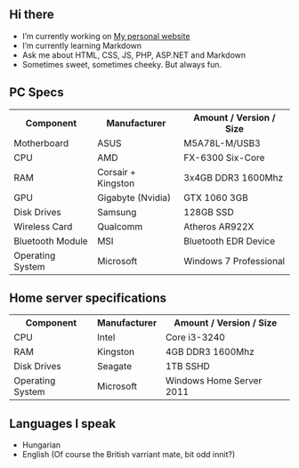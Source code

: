 ## Hi there

- I’m currently working on [My personal website](https://github.com/Szeccsa/szeccsa.github.io)
- I’m currently learning Markdown
- Ask me about HTML, CSS, JS, PHP, ASP.NET and Markdown
- Sometimes sweet, sometimes cheeky. But always fun.

## PC Specs

<table>
                        <tbody><tr>
                          <th>Component</th>
                          <th>Manufacturer</th>
                          <th>Amount / Version / Size</th>
                        </tr>
                        <tr>
                          <td>Motherboard</td>
                          <td>ASUS</td>
                          <td>M5A78L-M/USB3</td>
                        </tr>
                        <tr>
                          <td>CPU</td>
                          <td>AMD</td>
                          <td>FX-6300 Six-Core</td>
                        </tr>
                        <tr>
                            <td>RAM</td>
                            <td>Corsair + Kingston</td>
                            <td>3x4GB DDR3 1600Mhz</td>
                        </tr>
                        <tr>
                            <td>GPU</td>
                            <td>Gigabyte (Nvidia)</td>
                            <td>GTX 1060 3GB</td>
                        </tr>
                        <tr>
                            <td>Disk Drives</td>
                            <td>Samsung</td>
                            <td>128GB SSD</td>
                        </tr>
                        <tr>
                            <td>Wireless Card</td>
                            <td>Qualcomm</td>
                            <td>Atheros AR922X</td>
                        </tr>
                        <tr>
                            <td>Bluetooth Module</td>
                            <td>MSI</td>
                            <td>Bluetooth EDR Device</td>
                        </tr>
                        <tr>
                            <td>Operating System</td>
                            <td>Microsoft</td>
                            <td>Windows 7 Professional</td>
                        </tr>
                    </tbody></table>

## Home server specifications

<table>
                        <tbody><tr>
                          <th>Component</th>
                          <th>Manufacturer</th>
                          <th>Amount / Version / Size</th>
                        </tr>
                        <tr>
                          <td>CPU</td>
                          <td>Intel</td>
                          <td>Core i3-3240</td>
                        </tr>
                        <tr>
                            <td>RAM</td>
                            <td>Kingston</td>
                            <td>4GB DDR3 1600Mhz</td>
                        </tr>
                        <tr>
                            <td>Disk Drives</td>
                            <td>Seagate</td>
                            <td>1TB SSHD</td>
                        </tr>
                        <tr>
                            <td>Operating System</td>
                            <td>Microsoft</td>
                            <td>Windows Home Server 2011</td>
                        </tr>
                    </tbody></table>

## Languages I speak

- Hungarian
- English (Of course the British varriant mate, bit odd innit?)
